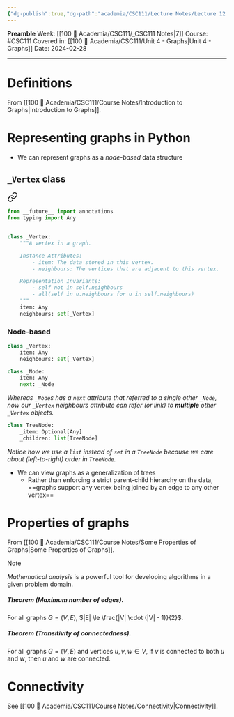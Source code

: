 ```yaml
---
{"dg-publish":true,"dg-path":"academia/CSC111/Lecture Notes/Lecture 12 - Graphs.md","permalink":"/academia/csc-111/lecture-notes/lecture-12-graphs/","created":"2024-02-28T19:24:43.171-05:00","updated":"2024-02-29T01:28:25.047-05:00"}
---
```


**Preamble**
Week: [[100 📒 Academia/CSC111/_CSC111 Notes\|7]]
Course: #CSC111
Covered in: [[100 📒 Academia/CSC111/Unit 4 - Graphs\|Unit 4 - Graphs]]
Date: 2024-02-28

---
# Definitions

From [[100 📒 Academia/CSC111/Course Notes/Introduction to Graphs\|Introduction to Graphs]].

# Representing graphs in Python

- We can represent graphs as a *node-based* data structure

## `_Vertex` class


<div class="transclusion internal-embed is-loaded"><a class="markdown-embed-link" href="/academia/csc-111/course-notes/representing-graphs-in-python/#222fb1" aria-label="Open link"><svg xmlns="http://www.w3.org/2000/svg" width="24" height="24" viewBox="0 0 24 24" fill="none" stroke="currentColor" stroke-width="2" stroke-linecap="round" stroke-linejoin="round" class="svg-icon lucide-link"><path d="M10 13a5 5 0 0 0 7.54.54l3-3a5 5 0 0 0-7.07-7.07l-1.72 1.71"></path><path d="M14 11a5 5 0 0 0-7.54-.54l-3 3a5 5 0 0 0 7.07 7.07l1.71-1.71"></path></svg></a><div class="markdown-embed">



```python
from __future__ import annotations
from typing import Any


class _Vertex:
    """A vertex in a graph.

    Instance Attributes:
        - item: The data stored in this vertex.
        - neighbours: The vertices that are adjacent to this vertex.

    Representation Invariants:
        - self not in self.neighbours
        - all(self in u.neighbours for u in self.neighbours)
    """
    item: Any
    neighbours: set[_Vertex]
```

</div></div>


### Node-based

```python
class _Vertex:
	item: Any
	neighbours: set[_Vertex]
```

```python
class _Node:
	item: Any
	next: _Node
```
*Whereas `_Node`s has a `next` attribute that referred to a single other `_Node`, now our `_Vertex` neighbours attribute can refer (or link) to **multiple** other `_Vertex` objects.*

```python
class TreeNode:
	_item: Optional[Any]
	_children: list[TreeNode]
```
*Notice how we use a `list` instead of `set` in a `TreeNode` because we care about (left-to-right) order in `TreeNode`.*

- We can view graphs as a generalization of trees
	- Rather than enforcing a strict parent-child hierarchy on the data, ==graphs support any vertex being joined by an edge to any other vertex==

# Properties of graphs

From [[100 📒 Academia/CSC111/Course Notes/Some Properties of Graphs\|Some Properties of Graphs]].

> [!note] 
> *Mathematical analysis* is a powerful tool for developing algorithms in a given problem domain.

##### Theorem (Maximum number of edges).

For all graphs $G = (V, E)$, $|E| \le \frac{|V| \cdot (|V| - 1)}{2}$.

##### Theorem (Transitivity of connectedness).

For all graphs $G = (V, E)$ and vertices $u, v, w \in V$, if $v$ is connected to both $u$ and $w$, then $u$ and $w$ are connected.

# Connectivity

See [[100 📒 Academia/CSC111/Course Notes/Connectivity\|Connectivity]].